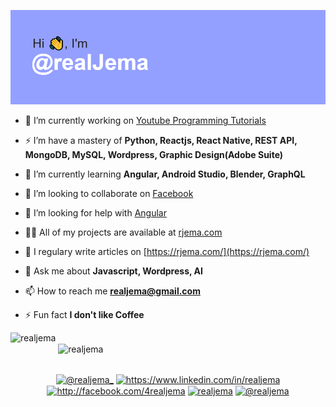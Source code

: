 ![header](myheader.png)

- 🔭 I’m currently working on [Youtube Programming Tutorials](https://www.youtube.com/channel/UCS-N4h-uTu1HU-Z8OQGtu4w/videos)

- ⚡ I’m have a mastery of  **Python, Reactjs, React Native, REST API, MongoDB, MySQL, Wordpress, Graphic Design(Adobe Suite)**
- 🌱 I’m currently learning  **Angular, Android Studio, Blender, GraphQL**

- 👯 I’m looking to collaborate on [Facebook](https://github.com/facebook/react-native)

- 🤝 I’m looking for help with [Angular](https://angular.io/)

- 👨‍💻 All of my projects are available at [rjema.com](realjema.com)

- 📝 I regulary write articles on [https://rjema.com/](https://rjema.com/)

- 💬 Ask me about **Javascript, Wordpress, AI**

- 📫 How to reach me **realjema@gmail.com**

- ⚡ Fun fact **I don't like Coffee**

<p align="left" style="margin-bottom: 30px;"><img align="left" src="https://github-readme-stats.vercel.app/api/top-langs/?username=realjema&layout=compact&hide=html" alt="realjema" /></p>

<p style="margin-top: 30px;">&nbsp;<img align="center" src="https://github-readme-stats.vercel.app/api?username=realjema&show_icons=true" alt="realjema" /></p>

<p align="center" style="margin-top: 30px;">
<a href="https://twitter.com/@realjema_" target="blank"><img align="center" src="https://cdn.jsdelivr.net/npm/simple-icons@3.0.1/icons/twitter.svg" alt="@realjema_" height="30" width="30" /></a>
<a href="https://linkedin.com/in/https://www.linkedin.com/in/realjema" target="blank"><img align="center" src="https://cdn.jsdelivr.net/npm/simple-icons@3.0.1/icons/linkedin.svg" alt="https://www.linkedin.com/in/realjema" height="30" width="30" /></a>
<a href="https://fb.com/http://facebook.com/4realjema" target="blank"><img align="center" src="https://cdn.jsdelivr.net/npm/simple-icons@3.0.1/icons/facebook.svg" alt="http://facebook.com/4realjema" height="30" width="30" /></a>
<a href="https://instagram.com/realjema" target="blank"><img align="center" src="https://cdn.jsdelivr.net/npm/simple-icons@3.0.1/icons/instagram.svg" alt="realjema" height="30" width="30" /></a>
<a href="https://medium.com/@realjema" target="blank"><img align="center" src="https://cdn.jsdelivr.net/npm/simple-icons@3.0.1/icons/medium.svg" alt="@realjema" height="30" width="30" /></a>
</p>
